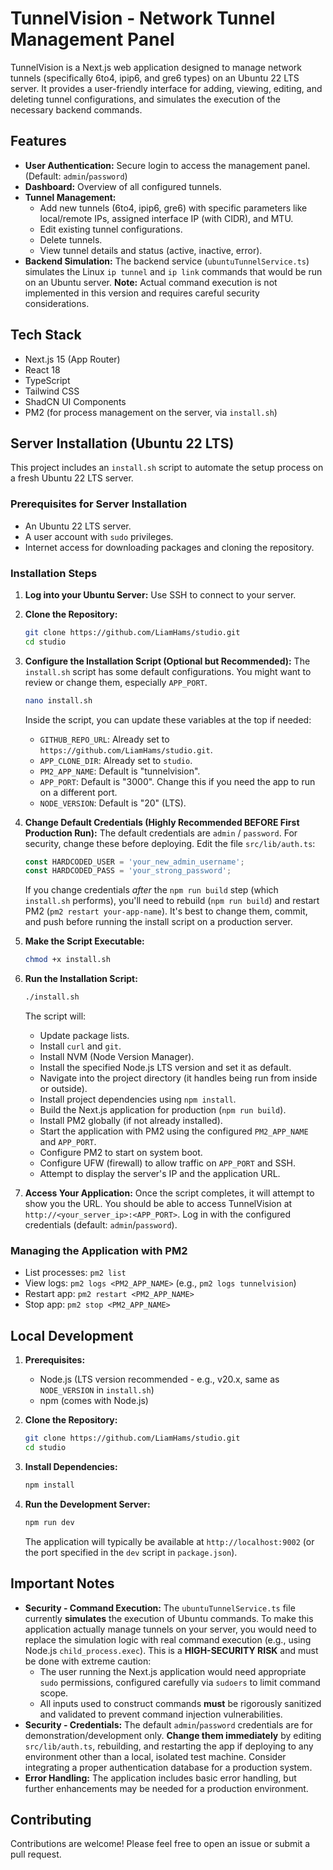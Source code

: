 
# TunnelVision - Network Tunnel Management Panel

TunnelVision is a Next.js web application designed to manage network tunnels (specifically 6to4, ipip6, and gre6 types) on an Ubuntu 22 LTS server. It provides a user-friendly interface for adding, viewing, editing, and deleting tunnel configurations, and simulates the execution of the necessary backend commands.

## Features

*   **User Authentication:** Secure login to access the management panel. (Default: `admin`/`password`)
*   **Dashboard:** Overview of all configured tunnels.
*   **Tunnel Management:**
    *   Add new tunnels (6to4, ipip6, gre6) with specific parameters like local/remote IPs, assigned interface IP (with CIDR), and MTU.
    *   Edit existing tunnel configurations.
    *   Delete tunnels.
    *   View tunnel details and status (active, inactive, error).
*   **Backend Simulation:** The backend service (`ubuntuTunnelService.ts`) simulates the Linux `ip tunnel` and `ip link` commands that would be run on an Ubuntu server. **Note:** Actual command execution is not implemented in this version and requires careful security considerations.

## Tech Stack

*   Next.js 15 (App Router)
*   React 18
*   TypeScript
*   Tailwind CSS
*   ShadCN UI Components
*   PM2 (for process management on the server, via `install.sh`)

## Server Installation (Ubuntu 22 LTS)

This project includes an `install.sh` script to automate the setup process on a fresh Ubuntu 22 LTS server.

### Prerequisites for Server Installation

*   An Ubuntu 22 LTS server.
*   A user account with `sudo` privileges.
*   Internet access for downloading packages and cloning the repository.

### Installation Steps

1.  **Log into your Ubuntu Server:**
    Use SSH to connect to your server.

2.  **Clone the Repository:**
    ```bash
    git clone https://github.com/LiamHams/studio.git
    cd studio
    ```

3.  **Configure the Installation Script (Optional but Recommended):**
    The `install.sh` script has some default configurations. You might want to review or change them, especially `APP_PORT`.
    ```bash
    nano install.sh
    ```
    Inside the script, you can update these variables at the top if needed:
    *   `GITHUB_REPO_URL`: Already set to `https://github.com/LiamHams/studio.git`.
    *   `APP_CLONE_DIR`: Already set to `studio`.
    *   `PM2_APP_NAME`: Default is "tunnelvision".
    *   `APP_PORT`: Default is "3000". Change this if you need the app to run on a different port.
    *   `NODE_VERSION`: Default is "20" (LTS).

4.  **Change Default Credentials (Highly Recommended BEFORE First Production Run):**
    The default credentials are `admin` / `password`. For security, change these before deploying.
    Edit the file `src/lib/auth.ts`:
    ```typescript
    const HARDCODED_USER = 'your_new_admin_username';
    const HARDCODED_PASS = 'your_strong_password';
    ```
    If you change credentials *after* the `npm run build` step (which `install.sh` performs), you'll need to rebuild (`npm run build`) and restart PM2 (`pm2 restart your-app-name`). It's best to change them, commit, and push before running the install script on a production server.

5.  **Make the Script Executable:**
    ```bash
    chmod +x install.sh
    ```

6.  **Run the Installation Script:**
    ```bash
    ./install.sh
    ```
    The script will:
    *   Update package lists.
    *   Install `curl` and `git`.
    *   Install NVM (Node Version Manager).
    *   Install the specified Node.js LTS version and set it as default.
    *   Navigate into the project directory (it handles being run from inside or outside).
    *   Install project dependencies using `npm install`.
    *   Build the Next.js application for production (`npm run build`).
    *   Install PM2 globally (if not already installed).
    *   Start the application with PM2 using the configured `PM2_APP_NAME` and `APP_PORT`.
    *   Configure PM2 to start on system boot.
    *   Configure UFW (firewall) to allow traffic on `APP_PORT` and SSH.
    *   Attempt to display the server's IP and the application URL.

7.  **Access Your Application:**
    Once the script completes, it will attempt to show you the URL. You should be able to access TunnelVision at `http://<your_server_ip>:<APP_PORT>`. Log in with the configured credentials (default: `admin`/`password`).

### Managing the Application with PM2

*   List processes: `pm2 list`
*   View logs: `pm2 logs <PM2_APP_NAME>` (e.g., `pm2 logs tunnelvision`)
*   Restart app: `pm2 restart <PM2_APP_NAME>`
*   Stop app: `pm2 stop <PM2_APP_NAME>`

## Local Development

1.  **Prerequisites:**
    *   Node.js (LTS version recommended - e.g., v20.x, same as `NODE_VERSION` in `install.sh`)
    *   npm (comes with Node.js)

2.  **Clone the Repository:**
    ```bash
    git clone https://github.com/LiamHams/studio.git
    cd studio
    ```

3.  **Install Dependencies:**
    ```bash
    npm install
    ```

4.  **Run the Development Server:**
    ```bash
    npm run dev
    ```
    The application will typically be available at `http://localhost:9002` (or the port specified in the `dev` script in `package.json`).

## Important Notes

*   **Security - Command Execution:** The `ubuntuTunnelService.ts` file currently **simulates** the execution of Ubuntu commands. To make this application actually manage tunnels on your server, you would need to replace the simulation logic with real command execution (e.g., using Node.js `child_process.exec`). This is a **HIGH-SECURITY RISK** and must be done with extreme caution:
    *   The user running the Next.js application would need appropriate `sudo` permissions, configured carefully via `sudoers` to limit command scope.
    *   All inputs used to construct commands **must** be rigorously sanitized and validated to prevent command injection vulnerabilities.
*   **Security - Credentials:** The default `admin`/`password` credentials are for demonstration/development only. **Change them immediately** by editing `src/lib/auth.ts`, rebuilding, and restarting the app if deploying to any environment other than a local, isolated test machine. Consider integrating a proper authentication database for a production system.
*   **Error Handling:** The application includes basic error handling, but further enhancements may be needed for a production environment.

## Contributing

Contributions are welcome! Please feel free to open an issue or submit a pull request.
